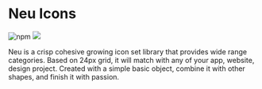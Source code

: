 # Neu Icons

![npm](https://img.shields.io/npm/dm/neuicons) [![](https://data.jsdelivr.com/v1/package/npm/neuicons/badge)](https://www.jsdelivr.com/package/npm/neuicons)

Neu is a crisp cohesive growing icon set library that provides wide range categories. Based on 24px grid, it will match with any of your app, website, design project. Created with a simple basic object, combine it with other shapes, and finish it with passion.
